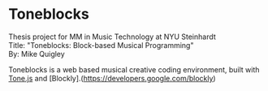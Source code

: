 # Toneblocks
Thesis project for MM in Music Technology at NYU Steinhardt  
Title: "Toneblocks: Block-based Musical Programming"  
By: Mike Quigley

Toneblocks is a web based musical creative coding environment, built with [Tone.js](https://tonejs.github.io/) and [Blockly].(https://developers.google.com/blockly)
